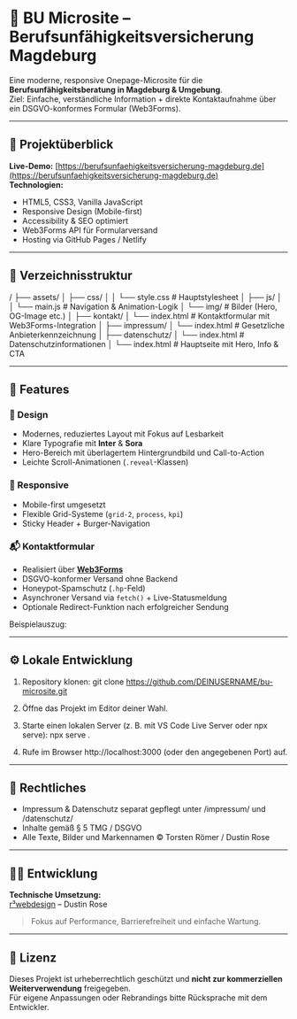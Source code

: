 # 💼 BU Microsite – Berufsunfähigkeitsversicherung Magdeburg

Eine moderne, responsive Onepage-Microsite für die **Berufsunfähigkeitsberatung in Magdeburg & Umgebung**.  
Ziel: Einfache, verständliche Information + direkte Kontaktaufnahme über ein DSGVO-konformes Formular (Web3Forms).

---

## 🚀 Projektüberblick

**Live-Demo:** [https://berufsunfaehigkeitsversicherung-magdeburg.de](https://berufsunfaehigkeitsversicherung-magdeburg.de)  
**Technologien:**  
- HTML5, CSS3, Vanilla JavaScript  
- Responsive Design (Mobile-first)  
- Accessibility & SEO optimiert  
- Web3Forms API für Formularversand  
- Hosting via GitHub Pages / Netlify  

---

## 🧩 Verzeichnisstruktur

/
├── assets/
│   ├── css/
│   │   └── style.css           # Hauptstylesheet
│   ├── js/
│   │   └── main.js             # Navigation & Animation-Logik
│   └── img/                    # Bilder (Hero, OG-Image etc.)
│
├── kontakt/
│   └── index.html              # Kontaktformular mit Web3Forms-Integration
│
├── impressum/
│   └── index.html              # Gesetzliche Anbieterkennzeichnung
│
├── datenschutz/
│   └── index.html              # Datenschutzinformationen
│
└── index.html                  # Hauptseite mit Hero, Info & CTA

---

## 🧠 Features

### 🎨 Design
- Modernes, reduziertes Layout mit Fokus auf Lesbarkeit
- Klare Typografie mit **Inter** & **Sora**
- Hero-Bereich mit überlagertem Hintergrundbild und Call-to-Action
- Leichte Scroll-Animationen (`.reveal`-Klassen)

### 📱 Responsive
- Mobile-first umgesetzt
- Flexible Grid-Systeme (`grid-2`, `process`, `kpi`)
- Sticky Header + Burger-Navigation

### 📬 Kontaktformular
- Realisiert über **[Web3Forms](https://web3forms.com)**
- DSGVO-konformer Versand ohne Backend
- Honeypot-Spamschutz (`.hp`-Feld)
- Asynchroner Versand via `fetch()` + Live-Statusmeldung
- Optionale Redirect-Funktion nach erfolgreicher Sendung

Beispielauszug:
<form action="https://api.web3forms.com/submit" method="POST">
  <input type="hidden" name="access_key" value="DEIN_ACCESS_KEY">
  <input type="hidden" name="subject" value="Neue Anfrage von BU-Magdeburg.de">
  <input type="hidden" name="email" value="info@deineagentur.de">
</form>

---

## ⚙️ Lokale Entwicklung

1. Repository klonen:
   git clone https://github.com/DEINUSERNAME/bu-microsite.git

2. Öffne das Projekt im Editor deiner Wahl.
3. Starte einen lokalen Server (z. B. mit VS Code Live Server oder npx serve):
   npx serve .

4. Rufe im Browser http://localhost:3000 (oder den angegebenen Port) auf.

---

## 🧾 Rechtliches

- Impressum & Datenschutz separat gepflegt unter /impressum/ und /datenschutz/
- Inhalte gemäß § 5 TMG / DSGVO
- Alle Texte, Bilder und Markennamen © Torsten Römer / Dustin Rose

---

## 👨‍💻 Entwicklung

**Technische Umsetzung:**  
[r³webdesign](https://r3webdesign.de) – Dustin Rose  
> Fokus auf Performance, Barrierefreiheit und einfache Wartung.

---

## 📄 Lizenz

Dieses Projekt ist urheberrechtlich geschützt und **nicht zur kommerziellen Weiterverwendung** freigegeben.  
Für eigene Anpassungen oder Rebrandings bitte Rücksprache mit dem Entwickler.
